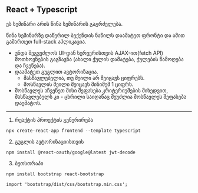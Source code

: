 ## React + Typescript

ეს სემინარი არის წინა სემინარის გაგრძელება.

წინა სემინარზე დაწერილ ბექენდის ნაწილს დაამატეთ ფრონტი და ამით გამართეთ full-stack აპლიკაცია.

* უნდა შეგვეძლოს UI-დან სერვერისთვის AJAX-ით(fetch API) მოთხოვნების გაგზავნა (ახალი ქულის დამატება, ქულების წამოღება და ჩვენება). 
* დაამატეთ გუგლით ავტორიზაცია.
  * მასწავლებელია, თუ მეილი არ შეიცავს ციფრებს.
  * მოსწავლის მეილი შეიცავს მინიმუმ 1 ციფრს.
* მოსწავლეს აჩვენეთ მისი შეფასება კრიტერიუმების მიხედვით, მასწავლებელს კი - ცხრილი საიდანაც შეუძლია მოსწავლეს შეფასება დაუმატოს.


-------------------

1. რეაქტის პროექტის გენერირება
```shell
npx create-react-app frontend --template typescript
```

2. გუგლის ავტორიზაციისთვის
```shell
npm install @react-oauth/google@latest jwt-decode
```

3.  ბუთსთრაპი
```shell
npm install bootstrap react-bootstrap

import 'bootstrap/dist/css/bootstrap.min.css';
```